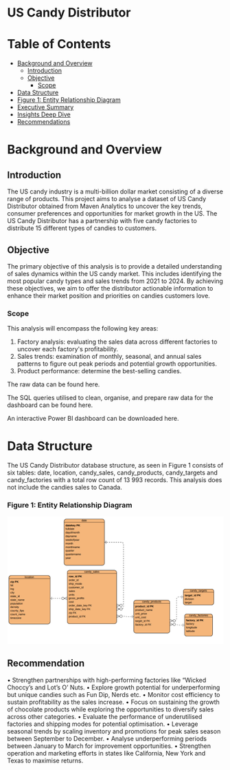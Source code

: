# US Candy Distributor 

# Table of Contents

- [Background and Overview](#background-and-overview)
    - [Introduction](#introduction)
    - [Objective](#objective)
      - [Scope](#scope)
- [Data Structure](#data-structure)
- [Figure 1: Entity Relationship Diagram](#figure-1-:-entity-relationship-diagram)
- [Executive Summary](#executive-summary)
- [Insights Deep Dive](#insights-deep-dive)
- [Recommendations](#recommendations)


# Background and Overview
## Introduction
The US candy industry is a multi-billion dollar market consisting of a diverse range of products. This project aims to analyse a dataset of US Candy Distributor obtained from Maven Analytics to uncover the key trends, consumer preferences and opportunities for market growth in the US. The US Candy Distributor has a partnership with five candy factories to distribute 15 different types of candies to customers.

## Objective
The primary objective of this analysis is to provide a detailed understanding of sales dynamics within the US candy market. This includes identifying the most popular candy types and sales trends from 2021 to 2024. By achieving these objectives, we aim to offer the distributor actionable information to enhance their market position and priorities on candies customers love. 

### Scope
This analysis will encompass the following key areas:
1.	Factory analysis: evaluating the sales data across different factories to uncover each factory's profitability.
2.	Sales trends: examination of monthly, seasonal, and annual sales patterns to figure out peak periods and potential growth opportunities.
3.	Product performance: determine the best-selling candies.

The raw data can be found here.

The SQL queries utilised to clean, organise, and prepare raw data for the dashboard can be found here.

An interactive Power BI dashboard can be downloaded here.

# Data Structure
The US Candy Distributor database structure, as seen in Figure 1 consists of six tables: date, location, candy_sales, candy_products, candy_targets and candy_factories with a total row count of 13 993 records. This analysis does not include the candies sales to Canada.

### Figure 1: Entity Relationship Diagram
![ERD](candy_sales_ERD.png)


## Recommendation
•	Strengthen partnerships with high-performing factories like “Wicked Choccy’s and Lot’s O’ Nuts.
•	Explore growth potential for underperforming but unique candies such as Fun Dip, Nerds etc.
•	Monitor cost efficiency to sustain profitability as the sales increase.
•	Focus on sustaining the growth of chocolate products while exploring the opportunities to diversify sales across other categories. 
•	Evaluate the performance of underutilised factories and shipping modes for potential optimisation. 
•	Leverage seasonal trends by scaling inventory and promotions for peak sales season between September to December. 
•	Analyse underperforming periods between January to March for improvement opportunities.
•	Strengthen operation and marketing efforts in states like California, New York and Texas to maximise returns.


